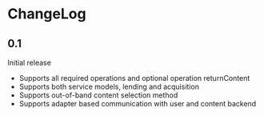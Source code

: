 # ChangeLog

## 0.1

Initial release

* Supports all required operations and optional operation returnContent
* Supports both service models, lending and acquisition
* Supports out-of-band content selection method
* Supports adapter based communication with user and content backend
